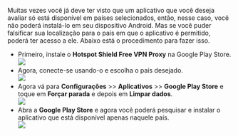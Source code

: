 Muitas vezes você já deve ter visto que um aplicativo que você deseja avaliar só está disponível em países selecionados, então, nesse caso, você não poderá instalá-lo em seu dispositivo Android. Mas se você puder falsificar sua localização para o país em que o aplicativo é permitido, poderá ter acesso a ele. Abaixo está o procedimento para fazer isso.

* Primeiro, instale o **Hotspot Shield Free VPN Proxy** na Google Play Store.\
  ![](https://i.imgur.com/0XrmuKY.png)
* Agora, conecte-se usando-o e escolha o país desejado.\
  ![](https://i.imgur.com/Z0WHrZX.png)
* Agora vá para **Configurações** >> **Aplicativos** >> **Google Play Store** e toque em **Forçar parada** e depois em **Limpar dados**.\
  ![](https://i.imgur.com/sjFrr67.png)
* Abra a **Google Play Store** e agora você poderá pesquisar e instalar o aplicativo que está disponível apenas naquele país.\
  ![](https://i.imgur.com/zfdhCBI.png)

